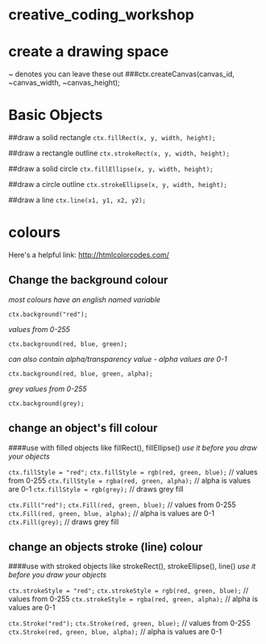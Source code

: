 # creative_coding_workshop

# create a drawing space
~ denotes you can leave these out
###ctx.createCanvas(canvas_id, ~canvas_width, ~canvas_height);


# Basic Objects

##draw a solid rectangle
`ctx.fillRect(x, y, width, height);`

##draw a rectangle outline
`ctx.strokeRect(x, y, width, height);`

##draw a solid circle
`ctx.fillEllipse(x, y, width, height);`

##draw a circle outline
`ctx.strokeEllipse(x, y, width, height);`

##draw a line
`ctx.line(x1, y1, x2, y2);`



# colours
Here's a helpful link: http://htmlcolorcodes.com/

## Change the background colour

*most colours have an english named variable*

`ctx.background("red");`

*values from 0-255*

`ctx.background(red, blue, green);`

*can also contain alpha/transparency value - alpha values are 0-1*

`ctx.background(red, blue, green, alpha);`

*grey values from 0-255*

`ctx.background(grey);`


## change an object's fill colour
####use with filled objects like fillRect(), fillEllipse()
*use it before you draw your objects*

`ctx.fillStyle = "red";`
`ctx.fillStyle = rgb(red, green, blue);` // values from 0-255
`ctx.fillStyle = rgba(red, green, alpha);` // alpha is values are 0-1
`ctx.fillStyle = rgb(grey);` // draws grey fill

`ctx.Fill("red");`
`ctx.Fill(red, green, blue);` // values from 0-255
`ctx.Fill(red, green, blue, alpha);` // alpha is values are 0-1
`ctx.Fill(grey);` // draws grey fill


## change an objects stroke (line) colour
####use with stroked objects like strokeRect(), strokeEllipse(), line()
*use it before you draw your objects*

`ctx.strokeStyle = "red";`
`ctx.strokeStyle = rgb(red, green, blue);` // values from 0-255
`ctx.strokeStyle = rgba(red, green, alpha);` // alpha is values are 0-1

`ctx.Stroke("red");`
`ctx.Stroke(red, green, blue);` // values from 0-255
`ctx.Stroke(red, green, blue, alpha);` // alpha is values are 0-1
